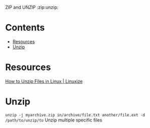 ZIP and UNZIP
:zip:unzip:

# Contents

- [Resources](#Resources)
- [Unzip](#Unzip)

# Resources

[How to Unzip Files in Linux | Linuxize](https://linuxize.com/post/how-to-unzip-files-in-linux/)

# Unzip

`unzip -j myarchive.zip in/archive/file.txt another/file.ext -d /path/to/unzip/to` Unzip multiple specific files
